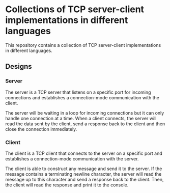# Collections of TCP server-client implementations in different languages

This repository contains a collection of TCP server-client implementations in
different languages.

## Designs

### Server

The server is a TCP server that listens on a specific port for incoming
connections and establishes a connection-mode communication with the client.

The server will be waiting in a loop for incoming connections but it can only
handle one connection at a time. When a client connects, the server will read
the data sent by the client, send a response back to the client and then close
the connection immediately.

### Client

The client is a TCP client that connects to the server on a specific port and
establishes a connection-mode communication with the server.

The client is able to construct any message and send it to the server. If the
message contains a terminating newline character, the server will read the
message up to this character and send a response back to the client. Then, the
client will read the response and print it to the console.
